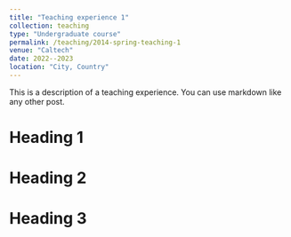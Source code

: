 ```yaml
---
title: "Teaching experience 1"
collection: teaching
type: "Undergraduate course"
permalink: /teaching/2014-spring-teaching-1
venue: "Caltech"
date: 2022--2023
location: "City, Country"
---
```


This is a description of a teaching experience. You can use markdown like any other post.

Heading 1
======

Heading 2
======

Heading 3
======